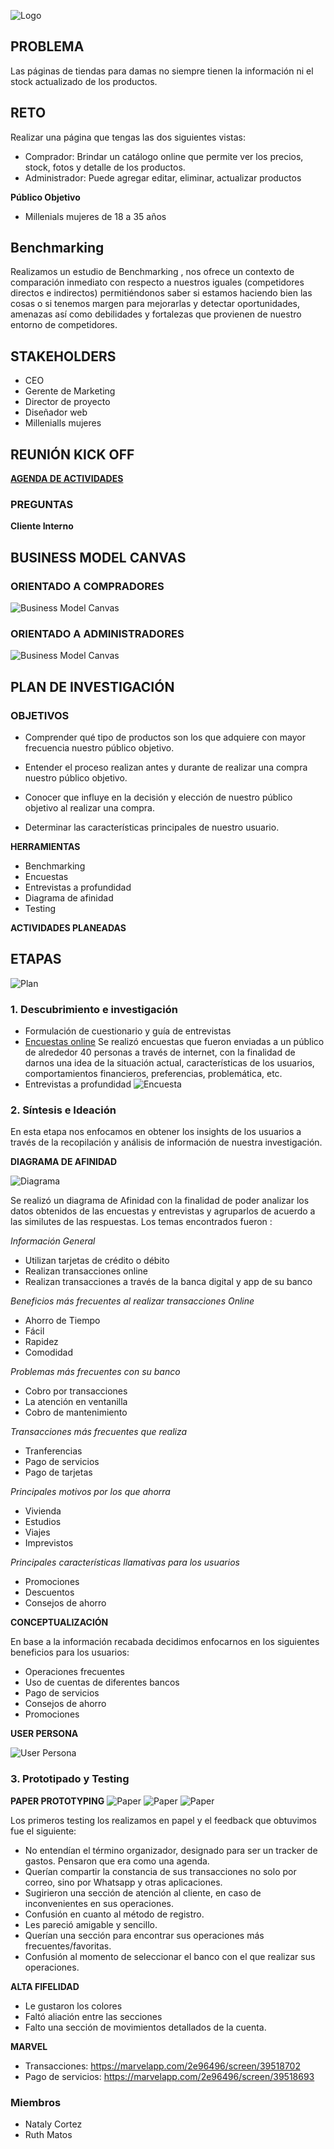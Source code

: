 ![Logo](ux/assets/logo.png "Sassy Girl")


## PROBLEMA
Las páginas de tiendas para damas no siempre tienen la información ni el stock actualizado de los productos.


## RETO
Realizar una página que tengas las dos siguientes vistas:
- Comprador:
Brindar un catálogo online que permite ver los precios, stock, fotos y detalle de los productos.
- Administrador:
Puede agregar editar, eliminar, actualizar productos 


**Público Objetivo**
- Millenials mujeres de 18 a 35 años


## Benchmarking
Realizamos un estudio de Benchmarking , nos ofrece un contexto de comparación inmediato con respecto a nuestros iguales (competidores directos e indirectos) permitiéndonos saber si estamos haciendo bien las cosas o si tenemos margen para mejorarlas y detectar oportunidades, amenazas así como debilidades y fortalezas que provienen de nuestro entorno de competidores.


## STAKEHOLDERS
- CEO
- Gerente de Marketing
- Director de proyecto
- Diseñador web
- Millenialls mujeres

## REUNIÓN KICK OFF
[**AGENDA DE ACTIVIDADES**](http://docs.google.com/document/d/1_vooE_yBEE2rj1v3dcruDtJjUTviaZnZblBrozv6L0I/edit)

### PREGUNTAS
**Cliente Interno**



## BUSINESS MODEL CANVAS
### ORIENTADO A COMPRADORES

![Business Model Canvas](ux/assets/bmc-comprador.png "Business Model Canvas Comprador")

### ORIENTADO A ADMINISTRADORES

![Business Model Canvas](ux/assets/bmc-admin.png "Business Model Canvas Administrador")


## PLAN DE INVESTIGACIÓN
### OBJETIVOS
- Comprender qué tipo de productos son los que adquiere con mayor frecuencia nuestro público objetivo.

- Entender el proceso realizan antes y durante de realizar una compra nuestro público objetivo.

- Conocer que influye en la decisión y elección de nuestro público objetivo al realizar una compra.

-  Determinar las características principales de nuestro usuario.


**HERRAMIENTAS**
- Benchmarking
- Encuestas
- Entrevistas a profundidad
- Diagrama de afinidad
- Testing


**ACTIVIDADES PLANEADAS**
## ETAPAS
![Plan](assets/plan.JPG "Plan")

### 1. Descubrimiento e investigación

- Formulación de cuestionario y guía de entrevistas
- [Encuestas online](https://docs.google.com/forms/d/e/1FAIpQLSdsot1wmRGD46ARa3YwvIAklEjfI7VOVnMYm07HAD3izOiCGA/viewform)
Se realizó encuestas que fueron enviadas a un público de alrededor 40 personas a través de internet, con la finalidad de darnos una idea de la situación actual, características de los usuarios, comportamientos financieros, preferencias, problemática, etc.
- Entrevistas a profundidad
![Encuesta](assets/encuesta.jpg "Encuesta")

### 2. Síntesis e Ideación
En esta etapa nos enfocamos en obtener los insights de los usuarios a través de la recopilación y análisis de información de nuestra investigación.

**DIAGRAMA DE AFINIDAD**

![Diagrama](assets/mapa.jpg "Plan de actividades")

Se realizó un diagrama de Afinidad con la finalidad de poder analizar los datos obtenidos de las encuestas y entrevistas y agruparlos de acuerdo a las similutes de las respuestas. Los temas encontrados fueron :

*Información General*

- Utilizan tarjetas de crédito o débito
- Realizan transacciones online
- Realizan transacciones a través de la banca digital y app de su banco

*Beneficios más frecuentes al realizar transacciones Online*

- Ahorro de Tiempo
- Fácil
- Rapidez
- Comodidad

*Problemas más frecuentes con su banco*

- Cobro por transacciones
- La atención en ventanilla
- Cobro de mantenimiento

*Transacciones más frecuentes que realiza*

- Tranferencias
- Pago de servicios
- Pago de tarjetas

*Principales motivos por los que ahorra*

- Vivienda
- Estudios
- Viajes
- Imprevistos

*Principales características llamativas para los usuarios*

- Promociones
- Descuentos
- Consejos de ahorro

**CONCEPTUALIZACIÓN**

En base a la información recabada decidimos enfocarnos en los siguientes beneficios para los usuarios:
- Operaciones frecuentes
- Uso de cuentas de diferentes bancos
- Pago de servicios
- Consejos de ahorro
- Promociones

**USER PERSONA**

![User Persona](ux/assets/user-persona.png "User Persona")

### 3. Prototipado y Testing
**PAPER PROTOTYPING**
![Paper](assets/1.jpg "Paper")
![Paper](assets/2.jpg "Paper")
![Paper](assets/3.jpg "Paper")

Los primeros testing los realizamos en papel y el feedback que obtuvimos fue el siguiente:
- No entendían el término organizador, designado para ser un tracker de gastos. Pensaron que era como una agenda.
- Querían compartir la constancia de sus transacciones no solo por correo, sino por Whatsapp y otras aplicaciones.
- Sugirieron una sección de atención al cliente, en caso de inconvenientes en sus operaciones.
- Confusión en cuanto al método de registro.
- Les pareció amigable y sencillo.
- Querían una sección para encontrar sus operaciones más frecuentes/favoritas.
- Confusión al momento de seleccionar el banco con el que realizar sus operaciones.

**ALTA FIFELIDAD**
- Le gustaron los colores
- Faltó aliación entre las secciones
- Falto una sección de movimientos detallados de la cuenta.

**MARVEL**

- Transacciones: https://marvelapp.com/2e96496/screen/39518702
- Pago de servicios: https://marvelapp.com/2e96496/screen/39518693

### Miembros
- Nataly Cortez
- Ruth Matos

